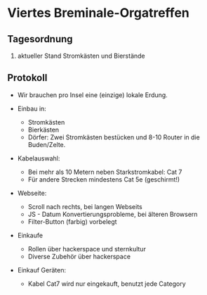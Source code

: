 # Viertes Breminale-Orgatreffen
## Tagesordnung
1. aktueller Stand
Stromkästen und Bierstände



## Protokoll
* Wir brauchen pro Insel eine (einzige) lokale Erdung.
* Einbau in:
  * Stromkästen
  * Bierkästen
  * Dörfer: Zwei Stromkästen bestücken und 8-10 Router in die Buden/Zelte.
* Kabelauswahl:
   * Bei mehr als 10 Metern neben Starkstromkabel: Cat 7
   * Für andere Strecken mindestens Cat 5e (geschirmt!)

* Webseite:
  * Scroll nach rechts, bei langen Webseits
  * JS - Datum Konvertierungsprobleme, bei älteren Browsern
  * Filter-Button (farbig) vorbelegt
  
* Einkaufe
  * Rollen über hackerspace und sternkultur
  * Diverse Zubehör über hackerspace
* Einkauf Geräten:
  * Kabel Cat7 wird nur eingekauft, benutzt jede Category